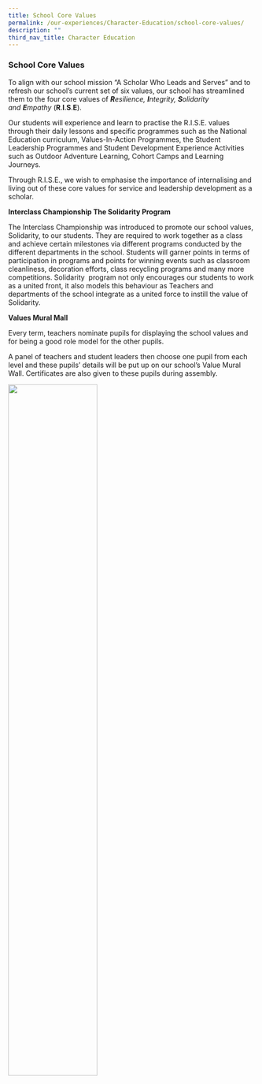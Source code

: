 ```yaml
---
title: School Core Values
permalink: /our-experiences/Character-Education/school-core-values/
description: ""
third_nav_title: Character Education
---
```

### School Core Values

To align with our school mission “A Scholar Who Leads and Serves” and to refresh our school’s current set of six values, our school has streamlined them to the four core values of&nbsp;_**R**esilience,&nbsp;**I**ntegrity,&nbsp;**S**olidarity and&nbsp;**E**mpathy_&nbsp;(**R**.**I**.**S**.**E**).  

Our students will experience and learn to practise the R.I.S.E. values through their daily lessons and specific programmes such as the National Education curriculum, Values-In-Action Programmes, the Student Leadership Programmes and Student Development Experience Activities such as Outdoor Adventure Learning, Cohort Camps and Learning Journeys.

Through R.I.S.E., we wish to emphasise the importance of internalising and living out of these core values for service and leadership development as a scholar.

**Interclass Championship The Solidarity Program**

The Interclass Championship was introduced to promote our school values, Solidarity, to our students. They are required to work together as a class and achieve certain milestones via different programs conducted by the different departments in the school. Students will garner points in terms of participation in programs and points for winning events such as classroom cleanliness, decoration efforts, class recycling programs and many more competitions. Solidarity&nbsp; program not only encourages our students to work as a united front, it also models this behaviour as Teachers and departments of the school integrate as a united force to instill the value of Solidarity.&nbsp; 

**Values Mural Mall**

Every term, teachers nominate pupils for displaying the school values and for being a good role model for the other pupils.&nbsp; 

A panel of teachers and student leaders then choose one pupil from each level and these pupils’ details will be put up on our school’s Value Mural Wall. Certificates are also given to these pupils during assembly.

<img src="/images/cce3.png" style="width:60%">